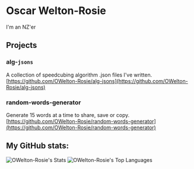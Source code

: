 # Oscar Welton-Rosie
I'm an NZ'er

## Projects

### alg-`jsons`
A collection of speedcubing algorithm .json files I've written. [https://github.com/OWelton-Rosie/alg-jsons](https://github.com/OWelton-Rosie/alg-jsons)

### random-words-generator
Generate 15 words at a time to share, save or copy. [https://github.com/OWelton-Rosie/random-words-generator](https://github.com/OWelton-Rosie/random-words-generator)


## My GitHub stats:
![OWelton-Rosie's Stats](https://github-readme-stats.vercel.app/api?username=OWelton-Rosie&theme=vue-dark&show_icons=true&hide_border=true&count_private=true)
![OWelton-Rosie's Top Languages](https://github-readme-stats.vercel.app/api/top-langs/?username=OWelton-Rosie&theme=vue-dark&show_icons=true&hide_border=true&layout=compact)

